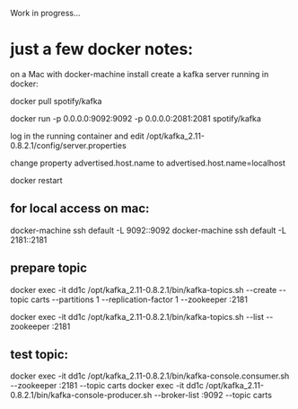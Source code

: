 Work in progress...

just a few docker notes:
=======================
on a Mac with docker-machine install create a kafka server running in docker:


docker pull spotify/kafka

docker run -p 0.0.0.0:9092:9092 -p 0.0.0.0:2081:2081 spotify/kafka

log in the running container and edit /opt/kafka_2.11-0.8.2.1/config/server.properties

change property advertised.host.name to advertised.host.name=localhost

docker restart<kafka server>


for local access on mac:
----------------
docker-machine ssh default -L 9092:<docker-machine ip>:9092
docker-machine ssh default -L 2181:<docker-machine ip>:2181


prepare topic
-------------
docker exec -it dd1c /opt/kafka_2.11-0.8.2.1/bin/kafka-topics.sh --create --topic carts --partitions 1 --replication-factor 1 --zookeeper <docker-machine ip>:2181

docker exec -it dd1c /opt/kafka_2.11-0.8.2.1/bin/kafka-topics.sh --list --zookeeper <docker-machine ip>:2181

test topic:
-----------
docker exec -it dd1c /opt/kafka_2.11-0.8.2.1/bin/kafka-console.consumer.sh --zookeeper <docker-machine ip>:2181 --topic carts
docker exec -it dd1c /opt/kafka_2.11-0.8.2.1/bin/kafka-console-producer.sh --broker-list <docker-machine ip>:9092 --topic carts
